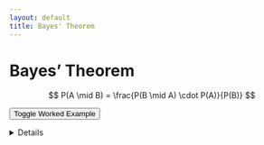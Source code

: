 ```yaml
---
layout: default
title: Bayes' Theorem
---
```


# Bayes’ Theorem

$$
P(A \mid B) = \frac{P(B \mid A) \cdot P(A)}{P(B)}
$$

<!-- Custom Toggle Button for the collapsible -->
<button id="toggle-details">Toggle Worked Example</button>

<!-- The details block with math inside -->
<details id="example-details">
  <div>
    Let’s assume 1% have a disease, test is 99% accurate.

    This implies:

    - $P(A) = 0.01$
    - $P(B \mid A) = 0.99$
    - $P(B \mid \\neg A) = 0.01$

    Then Bayes’ Theorem tells us:

    $$
    P(A \\mid B) = \\frac{0.99 \\cdot 0.01}{0.99 \\cdot 0.01 + 0.01 \\cdot 0.99}
    $$
  </div>
</details>

<script>
  // The toggle button logic with MathJax retypesetting
  document.getElementById('toggle-details').addEventListener('click', function(){
    var detailsEl = document.getElementById('example-details');
    detailsEl.open = !detailsEl.open;

    if(detailsEl.open && window.MathJax && MathJax.typesetPromise) {
      MathJax.typesetPromise([detailsEl])
        .then(function(){
          console.log("MathJax has reprocessed the newly revealed content.");
        })
        .catch(function(err){
          console.error("MathJax typeset failed: " + err.message);
        });
    }
  });
</script>
